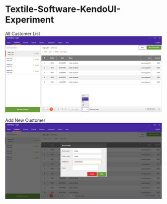 # Textile-Software-KendoUI-Experiment

All Customer List
![All Customer List](ss1.png)

Add New Customer
![Add New Customer](ss2.png)
